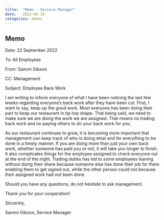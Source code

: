 ```yaml
---
title:  "Memo - Service Manager"
date:   2023-02-10 
categories: memos
---
```

Memo
---
Date: 22 September 2022

To: All Employees

From: Sammi Gibson

CC: Management

Subject: Employee Back Work


I am writing to inform everyone of what I have been noticing the last few weeks regarding everyone’s back work after they have been cut. First, I want to say, keep up the good work. Most everyone has been doing their part to keep our restaurant in tip-top shape. That being said, we need to make sure we are doing the work we are assigned. That means no trading back work and no paying others to do your back work for you. 

As our restaurant continues to grow, it is becoming more important that management can keep track of who is doing what and for everything to be done in a timely manner. If you are doing more than just your own back work, whether someone has paid you or not, it will take you longer to finish. It also complicates things for the employee assigned to check everyone out at the end of the night. Trading duties has led to some employees leaving without doing their share because someone else has done their job for them enabling them to get signed out, while the other person could not because their assigned work had not been done. 

Should you have any questions, do not hesitate to ask management. 

Thank you for your cooperation!

Sincerely,

Sammi Gibson, Service Manager
